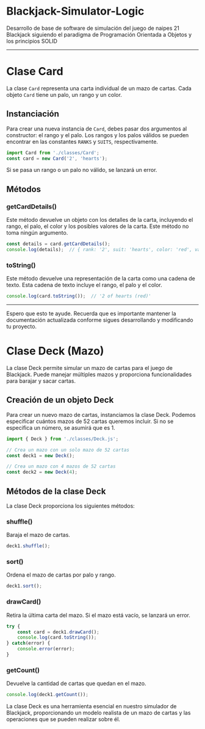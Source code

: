 # Blackjack-Simulator-Logic
Desarrollo de base de software de simulación del juego de naipes 21 Blackjack siguiendo el paradigma de Programación Orientada a Objetos y los principios SOLID

---

# Clase Card

La clase `Card` representa una carta individual de un mazo de cartas. Cada objeto `Card` tiene un palo, un rango y un color.

## Instanciación

Para crear una nueva instancia de `Card`, debes pasar dos argumentos al constructor: el rango y el palo. Los rangos y los palos válidos se pueden encontrar en las constantes `RANKS` y `SUITS`, respectivamente.

```javascript
import Card from './classes/Card';
const card = new Card('2', 'hearts');
```

Si se pasa un rango o un palo no válido, se lanzará un error.

## Métodos

### getCardDetails()

Este método devuelve un objeto con los detalles de la carta, incluyendo el rango, el palo, el color y los posibles valores de la carta. Este método no toma ningún argumento.

```javascript
const details = card.getCardDetails();
console.log(details);  // { rank: '2', suit: 'hearts', color: 'red', values: [2] }
```

### toString()

Este método devuelve una representación de la carta como una cadena de texto. Esta cadena de texto incluye el rango, el palo y el color.

```javascript
console.log(card.toString());  // '2 of hearts (red)'
```

---

Espero que esto te ayude. Recuerda que es importante mantener la documentación actualizada conforme sigues desarrollando y modificando tu proyecto.

# Clase Deck (Mazo)

La clase Deck permite simular un mazo de cartas para el juego de Blackjack. Puede manejar múltiples mazos y proporciona funcionalidades para barajar y sacar cartas.

## Creación de un objeto Deck

Para crear un nuevo mazo de cartas, instanciamos la clase Deck. Podemos especificar cuántos mazos de 52 cartas queremos incluir. Si no se especifica un número, se asumirá que es 1.

```javascript
import { Deck } from './classes/Deck.js';

// Crea un mazo con un solo mazo de 52 cartas
const deck1 = new Deck();

// Crea un mazo con 4 mazos de 52 cartas
const deck2 = new Deck(4);
```

## Métodos de la clase Deck

La clase Deck proporciona los siguientes métodos:

### shuffle()

Baraja el mazo de cartas.

```javascript
deck1.shuffle();
```

### sort()

Ordena el mazo de cartas por palo y rango.

```javascript
deck1.sort();
```

### drawCard()

Retira la última carta del mazo. Si el mazo está vacío, se lanzará un error.

```javascript
try {
    const card = deck1.drawCard();
    console.log(card.toString());
} catch(error) {
    console.error(error);
}
```

### getCount()

Devuelve la cantidad de cartas que quedan en el mazo.

```javascript
console.log(deck1.getCount());
```

La clase Deck es una herramienta esencial en nuestro simulador de Blackjack, proporcionando un modelo realista de un mazo de cartas y las operaciones que se pueden realizar sobre él.